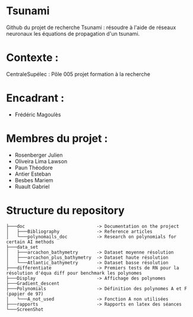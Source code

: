 # Tsunami

Github du projet de recherche Tsunami : résoudre à l'aide de réseaux neuronaux les équations de propagation d'un tsunami.

# Contexte :
CentraleSupélec : Pôle 005 projet formation à la recherche

# Encadrant :
- Frédéric Magoulès

# Membres du projet :
- Rosenberger Julien
- Oliveira Lima Lawson
- Paun Théodore
- Antier Esteban
- Besbes Mariem
- Ruault Gabriel

# Structure du repository
```
├───doc                           -> Documentation on the project  
│   ├───Bibliography              -> Reference articles
│   └───polynomails_doc           -> Research on polynomials for certain AI methods  
├───data_set  
│   ├───arcachon_bathymetry       -> Dataset moyenne résolution  
│   ├───arcachon_plus_bathymetry  -> Dataset haute résolution  
│   └───Atlantic_bathymetry       -> Dataset basse résolution  
├───differentiate                 -> Premiers tests de RN pour la résolution d'équa diff pour benchmark les polynomes  
├───Display                       -> Affichage des polynomes  
├───Gradient_descent  
├───Polynomials                   -> Définition des polynomes A et F (papier de 97)  
│   └───A_not_used                -> Fonction A non utilisées  
├───rapports                      -> Rapports en latex des séances  
└───ScreenShot  
```
